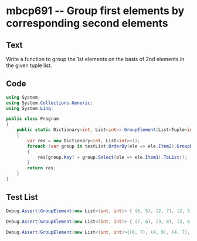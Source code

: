# mbcp691 -- Group first elements by corresponding second elements

## Text

Write a function to group the 1st elements on the basis of 2nd elements in the given tuple list.

## Code

```csharp
using System;
using System.Collections.Generic;
using System.Linq;

public class Program
{
    public static Dictionary<int, List<int>> GroupElement(List<Tuple<int, int>> testList)
    {
        var res = new Dictionary<int, List<int>>();
        foreach (var group in testList.OrderBy(ele => ele.Item2).GroupBy(ele => ele.Item2))
        {
            res[group.Key] = group.Select(ele => ele.Item1).ToList();
        }
        return res;
    }
}
```

## Test List

```csharp
Debug.Assert(GroupElement(new List<(int, int)> { (6, 5), (2, 7), (2, 5), (8, 7), (9, 8), (3, 7) }) .SequenceEqual(new Dictionary<int, List<int>> { { 5, new List<int> { 6, 2 } }, { 7, new List<int> { 2, 8, 3 } }, { 8, new List<int> { 9 } } }));
```

```csharp
Debug.Assert(GroupElement(new List<(int, int)> { (7, 6), (3, 8), (3, 6), (9, 8), (10, 9), (4, 8) }).SequenceEqual(new Dictionary<int, List<int>> { { 6, new List<int> { 7, 3 } }, { 8, new List<int> { 3, 9, 4 } }, { 9, new List<int> { 10 } } }));
```

```csharp
Debug.Assert(GroupElement(new List<(int, int)>{(8, 7), (4, 9), (4, 7), (10, 9), (11, 10), (5, 9)}) == new Dictionary<int, List<int>>{{7, new List<int>{8, 4}}, {9, new List<int>{4, 10, 5}}, {10, new List<int>{11}}});
```
